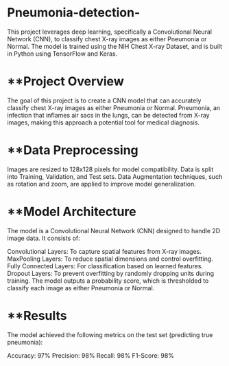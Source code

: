 # Pneumonia-detection-
This project leverages deep learning, specifically a Convolutional Neural Network (CNN), to classify chest X-ray images as either Pneumonia or Normal. The model is trained using the NIH Chest X-ray Dataset, and is built in Python using TensorFlow and Keras.

# **Project Overview
The goal of this project is to create a CNN model that can accurately classify chest X-ray images as either Pneumonia or Normal. Pneumonia, an infection that inflames air sacs in the lungs, can be detected from X-ray images, making this approach a potential tool for medical diagnosis.

# **Data Preprocessing
Images are resized to 128x128 pixels for model compatibility.
Data is split into Training, Validation, and Test sets.
Data Augmentation techniques, such as rotation and zoom, are applied to improve model generalization.

# **Model Architecture
The model is a Convolutional Neural Network (CNN) designed to handle 2D image data. It consists of:

Convolutional Layers: To capture spatial features from X-ray images.
MaxPooling Layers: To reduce spatial dimensions and control overfitting.
Fully Connected Layers: For classification based on learned features.
Dropout Layers: To prevent overfitting by randomly dropping units during training.
The model outputs a probability score, which is thresholded to classify each image as either Pneumonia or Normal.

# **Results
The model achieved the following metrics on the test set (predicting true pneumonia):

Accuracy: 97%
Precision: 98%
Recall: 98%
F1-Score: 98%